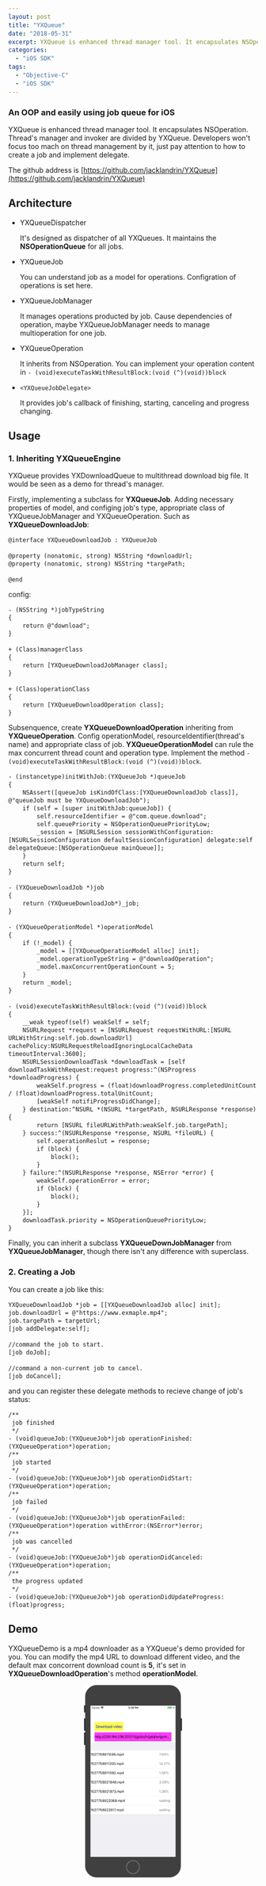 ```yaml
---
layout: post
title: "YXQueue"
date: "2018-05-31"
excerpt: YXQueue is enhanced thread manager tool. It encapsulates NSOperation. Thread's manager and invoker are divided by YXQueue. Developers won't focus too mach on thread management by it, just pay attention to how to create a job and implement delegate.
categories: 
  - "iOS SDK"
tags:
  - "Objective-C"
  - "iOS SDK"
---
```


### An OOP and easily using job queue for iOS

YXQueue is enhanced thread manager tool. It encapsulates NSOperation. Thread's manager and invoker are divided by YXQueue. Developers won't focus too mach on thread management by it, just pay attention to how to create a job and implement delegate.

The github address is [https://github.com/jacklandrin/YXQueue](https://github.com/jacklandrin/YXQueue)

## Architecture

- YXQueueDispatcher

    It's designed as dispatcher of all YXQueues. It maintains the **NSOperationQueue** for all jobs.
- YXQueueJob

    You can understand job as a model for operations. Configration of operations is set here.
- YXQueueJobManager
    
    It manages operations producted by job. Cause dependencies of operation, maybe YXQueueJobManager needs to manage multioperation for one job.
- YXQueueOperation
    
    It inherits from NSOperation. You can implement your operation content in `- (void)executeTaskWithResultBlock:(void (^)(void))block`
- `<YXQueueJobDelegate>`
    
    It provides job's callback of finishing, starting, canceling and progress changing.

## Usage

### 1\. Inheriting YXQueueEngine

YXQueue provides YXDownloadQueue to multithread download big file. It would be seen as a demo for thread's manager.

Firstly, implementing a subclass for **YXQueueJob**. Adding necessary properties of model, and configing job's type, appropriate class of YXQueueJobManager and YXQueueOperation. Such as **YXQueueDownloadJob**:

```
@interface YXQueueDownloadJob : YXQueueJob

@property (nonatomic, strong) NSString *downloadUrl;
@property (nonatomic, strong) NSString *targePath;

@end

```

config:

```
- (NSString *)jobTypeString
{
    return @"download";
}

+ (Class)managerClass
{
    return [YXQueueDownloadJobManager class];
}

+ (Class)operationClass
{
    return [YXQueueDownloadOperation class];
}
```

Subsenquence, create **YXQueueDownloadOperation** inheriting from **YXQueueOperation**. Config operationModel, resourceIdentifier(thread's name) and appropriate class of job. **YXQueueOperationModel** can rule the max concurrent thread count and operation type. Implement the method `- (void)executeTaskWithResultBlock:(void (^)(void))block`.

```
- (instancetype)initWithJob:(YXQueueJob *)queueJob
{
    NSAssert([queueJob isKindOfClass:[YXQueueDownloadJob class]], @"queueJob must be YXQueueDownloadJob");
    if (self = [super initWithJob:queueJob]) {
        self.resourceIdentifier = @"com.queue.download";
        self.queuePriority = NSOperationQueuePriorityLow;
        _session = [NSURLSession sessionWithConfiguration:[NSURLSessionConfiguration defaultSessionConfiguration] delegate:self delegateQueue:[NSOperationQueue mainQueue]];
    }
    return self;
}

- (YXQueueDownloadJob *)job
{
    return (YXQueueDownloadJob*)_job;
}

- (YXQueueOperationModel *)operationModel
{
    if (!_model) {
        _model = [[YXQueueOperationModel alloc] init];
        _model.operationTypeString = @"downloadOperation";
        _model.maxConcurrentOperationCount = 5;
    }
    return _model;
}

- (void)executeTaskWithResultBlock:(void (^)(void))block
{
    __weak typeof(self) weakSelf = self;
    NSURLRequest *request = [NSURLRequest requestWithURL:[NSURL URLWithString:self.job.downloadUrl] cachePolicy:NSURLRequestReloadIgnoringLocalCacheData timeoutInterval:3600];
    NSURLSessionDownloadTask *downloadTask = [self downloadTaskWithRequest:request progress:^(NSProgress *downloadProgress) {
        weakSelf.progress = (float)downloadProgress.completedUnitCount / (float)downloadProgress.totalUnitCount;
        [weakSelf notifiProgressDidChange];
    } destination:^NSURL *(NSURL *targetPath, NSURLResponse *response) {
        return [NSURL fileURLWithPath:weakSelf.job.targePath];
    } success:^(NSURLResponse *response, NSURL *fileURL) {
        self.operationReslut = response;
        if (block) {
            block();
        }
    } failure:^(NSURLResponse *response, NSError *error) {
        weakSelf.operationError = error;
        if (block) {
            block();
        }
    }];
    downloadTask.priority = NSOperationQueuePriorityLow;
}
```

Finally, you can inherit a subclass **YXQueueDownJobManager** from **YXQueueJobManager**, though there isn't any difference with superclass.

### 2\. Creating a Job

You can create a job like this:

```
YXQueueDownloadJob *job = [[YXQueueDownloadJob alloc] init];
job.downloadUrl = @"https://www.exmaple.mp4";
job.targePath = targetUrl;
[job addDelegate:self];

//command the job to start.
[job doJob];

//command a non-current job to cancel.
[job doCancel];

```

and you can register these delegate methods to recieve change of job's status:

```
/**
 job finished
 */
- (void)queueJob:(YXQueueJob*)job operationFinished:(YXQueueOperation*)operation;
/**
 job started
 */
- (void)queueJob:(YXQueueJob*)job operationDidStart:(YXQueueOperation*)operation;
/**
 job failed
 */
- (void)queueJob:(YXQueueJob*)job operationFailed:(YXQueueOperation*)operation withError:(NSError*)error;
/**
 job was cancelled
 */
- (void)queueJob:(YXQueueJob*)job operationDidCanceled:(YXQueueOperation*)operation;
/**
 the progress updated
 */
- (void)queueJob:(YXQueueJob*)job operationDidUpdateProgress:(float)progress;

```

## Demo

YXQueueDemo is a mp4 downloader as a YXQueue's demo provided for you. You can modify the mp4 URL to download different video, and the default max concorrent download count is **5**, it's set in **YXQueueDownloadOperation**'s method **operationModel**.

<p align="center">
<img alt="Sits in the status bar" src="/assets/img/images/download-demo.png" width="40%" align="center" />
</p>







